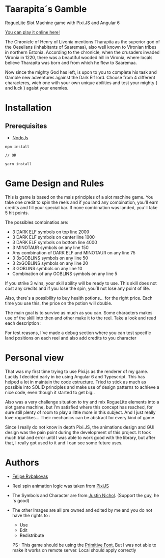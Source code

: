 # Taarapita´s Gamble
RogueLite Slot Machine game with Pixi.JS and Angular 6

 [You can play it online here!](http://rybakovas.me/examples/pixijs)

The Chronicle of Henry of Livonia mentions Tharapita as the superior god of the Oeselians (inhabitants of Saaremaa), also well known to Vironian tribes in northern Estonia. According to the chronicle, when the crusaders invaded Vironia in 1220, there was a beautiful wooded hill in Vironia, where locals believe Tharapita was born and from which he flew to Saaremaa. 

Now since the mighty God has left, is upon to you to complete his task and Gamble new adventures against the Dark Elf lord.
Choose from 4 different characteres, wich one with your own unique abilities and test your mighty ( and luck ) agaist your enemies.

# Installation
## Prerequisites
- [NodeJs](https://nodejs.org/)

```
npm install

// OR 

yarn install
```

# Game Design and Rules
This is game is based on the mais principles of a slot machine game. You take one credit to spin the reels and if you land any combination, you'll earn credits and fill your special bar. If none combination was landed, you´ll take 5 hit points.

The possibles combinatios are:

- 3 DARK ELF symbols on top line 2000 
- 3 DARK ELF symbols on center line 1000 
- 3 DARK ELF symbols on bottom line 4000 
- 3 MINOTAUR symbols on any line 150 
- Any combination of DARK ELF and MINOTAUR on any line 75 
- 3 3xGOBLINS symbols on any line 50 
- 3 2xGOBLINS symbols on any line 20 
- 3 GOBLINS symbols on any line 10 
- Combination of any GOBLINS symbols on any line 5 

If you strike 3 wins, your skill ability will be ready to use. This skill does not cost any credits and if you lose the spin, you´ll not lose any point of life.

Also, there´s a possibility to buy health potions... for the right price. Each time you use this, the price on the potion will double.

The main goal is to survive as much as you can. 
Some characters makes use of the skill into then and other make it to the reel. Take a look and read each description :

For test reasons, I´ve made a debug section where you can test specific land positions on each reel and also add credits to you character

# Personal view

  That was my first time trying to use Pixi.js as the renderer of my game. Luckly I decided early in be using Angular 6 and Typescript. This has helped a lot in maintain the code estructure. Tried to stick as much as possible into SOLID principles and make use of design patterns to achieve a nice code, even though it started to get big..
  
  Also was a very challenge situation to try and mix RogueLite elements into a slot game machine, but I'm satisfied where this concept has reached, for sure still plenty of room to play a little more in this subject. And I just really love roguelikes... Their mechanics can be abstract for every kind of game.
  
  Since I really do not know in depth Pixi.JS, the animations design and GUI design was the pain point during the development of this project. It took much trial and error until I was able to work good with the library, but after that, I really got used to it and I can see some future uses.


# Authors
- [Felipe Rybakovas](http://rybakovas.me)
- Reel spin animation logic was taken from [PixiJS](https://pixijs.io/examples/#/demos/slots-demo.js)
- The Symbols and Character are from [Justin Nichol](https://www.patreon.com/justinnichol). (Support the guy, he´s good)
- The other Images are all pre owned and edited by me and you do not have the rights to :
  - Use
  - Edit
  - Redistribute
  
  PS : This game should be using the [Primitive Font](https://www.dafont.com/primitive.font), But I was not able to make it works on remote server. Local should apply correctly
